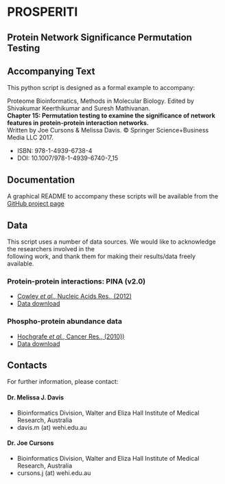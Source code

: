 PROSPERITI
==========

Protein Network Significance Permutation Testing
------------------------------------------------

## Accompanying Text

This python script is designed as a formal example to accompany:

Proteome Bioinformatics, Methods in Molecular Biology. Edited by Shivakumar Keerthikumar and Suresh Mathivanan.  
**Chapter 15: Permutation testing to examine the significance of network features in protein-protein interaction networks.**  
Written by Joe Cursons & Melissa Davis. © Springer Science+Business Media LLC 2017.

* ISBN: 978-1-4939-6738-4 
* DOI: 10.1007/978-1-4939-6740-7_15


## Documentation

A graphical README to accompany these scripts will be available from the  
[GitHub project page](http://github.com/DavisLaboratory/PROSPERITI)


## Data
This script uses a number of data sources. We would like to acknowledge the researchers involved in the  
following work, and thank them for making their results/data freely available.

### Protein-protein interactions: PINA (v2.0)
* [Cowley *et al.*, Nucleic Acids Res., (2012)]( http://dx.doi.org/10.1093/nar/gkr967 )
* [Data download]( http://cbg.garvan.unsw.edu.au/pina/download/Homo%20sapiens-20140521.tsv )

### Phospho-protein abundance data
* [Hochgrafe *et al.*, Cancer Res., (2010))]( http://dx.doi.org/10.1158/0008-5472.CAN-10-0911 )
* [Data download]( http://cancerres.aacrjournals.org/content/70/22/9391/suppl/DC1 )


## Contacts

For further information, please contact:

#### Dr. Melissa J. Davis 
* Bioinformatics Division, Walter and Eliza Hall Institute of Medical Research, Australia  
* davis.m (at) wehi.edu.au

#### Dr. Joe Cursons
* Bioinformatics Division, Walter and Eliza Hall Institute of Medical Research, Australia
* cursons.j (at) wehi.edu.au